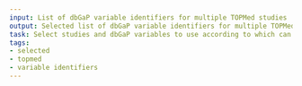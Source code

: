 ```yaml
---
input: List of dbGaP variable identifiers for multiple TOPMed studies
output: Selected list of dbGaP variable identifiers for multiple TOPMed studies
task: Select studies and dbGaP variables to use according to which can be sufficiently harmonized
tags:
- selected
- topmed
- variable identifiers
---
```

